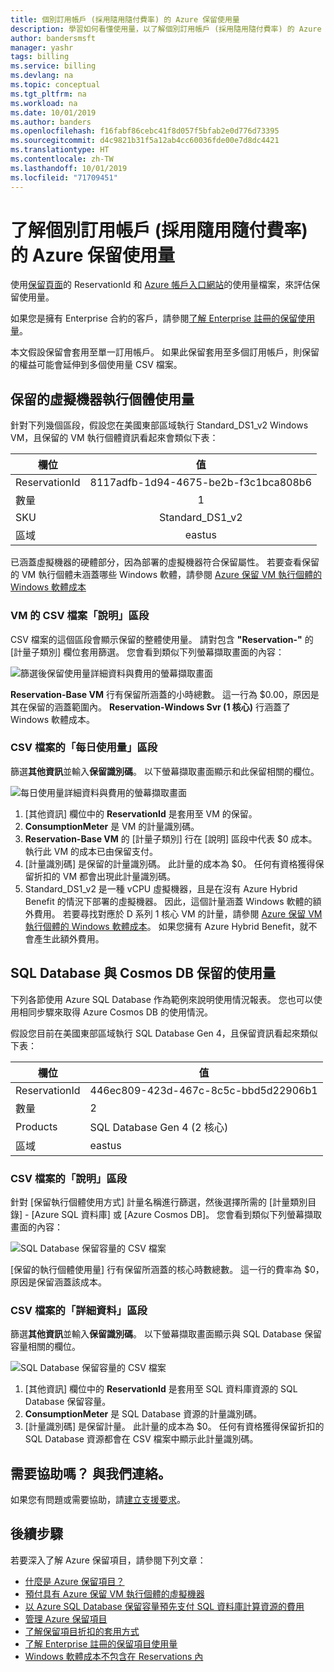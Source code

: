```yaml
---
title: 個別訂用帳戶 (採用隨用隨付費率) 的 Azure 保留使用量
description: 學習如何看懂使用量，以了解個別訂用帳戶 (採用隨用隨付費率) 的 Azure 保留套用情形。
author: bandersmsft
manager: yashr
tags: billing
ms.service: billing
ms.devlang: na
ms.topic: conceptual
ms.tgt_pltfrm: na
ms.workload: na
ms.date: 10/01/2019
ms.author: banders
ms.openlocfilehash: f16fabf86cebc41f8d057f5bfab2e0d776d73395
ms.sourcegitcommit: d4c9821b31f5a12ab4cc60036fde00e7d8dc4421
ms.translationtype: HT
ms.contentlocale: zh-TW
ms.lasthandoff: 10/01/2019
ms.locfileid: "71709451"
---
```

# <a name="understand-azure-reservation-usage-for-your-individual-subscription-with-pay-as-you-go-rates-subscription"></a>了解個別訂用帳戶 (採用隨用隨付費率) 的 Azure 保留使用量

使用[保留頁面](https://portal.azure.com/?microsoft_azure_marketplace_ItemHideKey=Reservations&Microsoft_Azure_Reservations=true#blade/Microsoft_Azure_Reservations/ReservationsBrowseBlade)的 ReservationId 和 [Azure 帳戶入口網站](https://account.azure.com)的使用量檔案，來評估保留使用量。

如果您是擁有 Enterprise 合約的客戶，請參閱[了解 Enterprise 註冊的保留使用量](billing-understand-reserved-instance-usage-ea.md)。

本文假設保留會套用至單一訂用帳戶。 如果此保留套用至多個訂用帳戶，則保留的權益可能會延伸到多個使用量 CSV 檔案。

## <a name="usage-for-reserved-virtual-machine-instances"></a>保留的虛擬機器執行個體使用量

針對下列幾個區段，假設您在美國東部區域執行 Standard_DS1_v2 Windows VM，且保留的 VM 執行個體資訊看起來會類似下表：

| 欄位 | 值 |
|---| :---: |
|ReservationId |8117adfb-1d94-4675-be2b-f3c1bca808b6|
|數量 |1|
|SKU | Standard_DS1_v2|
|區域 | eastus |

已涵蓋虛擬機器的硬體部分，因為部署的虛擬機器符合保留屬性。 若要查看保留的 VM 執行個體未涵蓋哪些 Windows 軟體，請參閱 [Azure 保留 VM 執行個體的 Windows 軟體成本](billing-reserved-instance-windows-software-costs.md)

### <a name="statement-section-of-csv-file-for-vms"></a>VM 的 CSV 檔案「說明」區段

CSV 檔案的這個區段會顯示保留的整體使用量。 請對包含 **"Reservation-"** 的 [計量子類別]  欄位套用篩選。 您會看到類似下列螢幕擷取畫面的內容：

![篩選後保留使用量詳細資料與費用的螢幕擷取畫面](./media/billing-understand-reserved-instance-usage/billing-payg-reserved-instance-csv-statements.png)

**Reservation-Base VM** 行有保留所涵蓋的小時總數。 這一行為 $0.00，原因是其在保留的涵蓋範圍內。 **Reservation-Windows Svr (1 核心)** 行涵蓋了 Windows 軟體成本。

### <a name="daily-usage-section-of-csv-file"></a>CSV 檔案的「每日使用量」區段

篩選**其他資訊**並輸入**保留識別碼**。 以下螢幕擷取畫面顯示和此保留相關的欄位。

![每日使用量詳細資料與費用的螢幕擷取畫面](./media/billing-understand-reserved-instance-usage/billing-payg-reserved-instance-csv-details.png)

1. [其他資訊]  欄位中的 **ReservationId** 是套用至 VM 的保留。
2. **ConsumptionMeter** 是 VM 的計量識別碼。
3. **Reservation-Base VM** 的 [計量子類別]  行在 [說明] 區段中代表 $0 成本。 執行此 VM 的成本已由保留支付。
4. [計量識別碼]  是保留的計量識別碼。 此計量的成本為 $0。 任何有資格獲得保留折扣的 VM 都會出現此計量識別碼。
5. Standard_DS1_v2 是一種 vCPU 虛擬機器，且是在沒有 Azure Hybrid Benefit 的情況下部署的虛擬機器。 因此，這個計量涵蓋 Windows 軟體的額外費用。 若要尋找對應於 D 系列 1 核心 VM 的計量，請參閱 [Azure 保留 VM 執行個體的 Windows 軟體成本](billing-reserved-instance-windows-software-costs.md)。 如果您擁有 Azure Hybrid Benefit，就不會產生此額外費用。

## <a name="usage-for-sql-database--cosmos-db-reservations"></a>SQL Database 與 Cosmos DB 保留的使用量

下列各節使用 Azure SQL Database 作為範例來說明使用情況報表。 您也可以使用相同步驟來取得 Azure Cosmos DB 的使用情況。

假設您目前在美國東部區域執行 SQL Database Gen 4，且保留資訊看起來類似下表：

| 欄位 | 值 |
|---| --- |
|ReservationId |446ec809-423d-467c-8c5c-bbd5d22906b1|
|數量 |2|
|Products| SQL Database Gen 4 (2 核心)|
|區域 | eastus |

### <a name="statement-section-of-csv-file"></a>CSV 檔案的「說明」區段

針對 [保留執行個體使用方式]  計量名稱進行篩選，然後選擇所需的 [計量類別目錄]  - [Azure SQL 資料庫] 或 [Azure Cosmos DB]。 您會看到類似下列螢幕擷取畫面的內容：

![SQL Database 保留容量的 CSV 檔案](./media/billing-understand-reserved-instance-usage/billing-payg-sql-db-reserved-capacity-csv-statements.png)

[保留的執行個體使用量]  行有保留所涵蓋的核心時數總數。 這一行的費率為 $0，原因是保留涵蓋該成本。

### <a name="detail-section-of-csv-file"></a>CSV 檔案的「詳細資料」區段

篩選**其他資訊**並輸入**保留識別碼**。 以下螢幕擷取畫面顯示與 SQL Database 保留容量相關的欄位。

![SQL Database 保留容量的 CSV 檔案](./media/billing-understand-reserved-instance-usage/billing-payg-sql-db-reserved-capacity-csv-details.png)

1. [其他資訊]  欄位中的 **ReservationId** 是套用至 SQL 資料庫資源的 SQL Database 保留容量。
2. **ConsumptionMeter** 是 SQL Database 資源的計量識別碼。
3. [計量識別碼]  是保留計量。 此計量的成本為 $0。 任何有資格獲得保留折扣的 SQL Database 資源都會在 CSV 檔案中顯示此計量識別碼。

## <a name="need-help-contact-us"></a>需要協助嗎？ 與我們連絡。

如果您有問題或需要協助，請[建立支援要求](https://go.microsoft.com/fwlink/?linkid=2083458)。

## <a name="next-steps"></a>後續步驟

若要深入了解 Azure 保留項目，請參閱下列文章：

- [什麼是 Azure 保留項目？](billing-save-compute-costs-reservations.md)
- [預付具有 Azure 保留 VM 執行個體的虛擬機器](../virtual-machines/windows/prepay-reserved-vm-instances.md)
- [以 Azure SQL Database 保留容量預先支付 SQL 資料庫計算資源的費用](../sql-database/sql-database-reserved-capacity.md)
- [管理 Azure 保留項目](billing-manage-reserved-vm-instance.md)
- [了解保留項目折扣的套用方式](billing-understand-vm-reservation-charges.md)
- [了解 Enterprise 註冊的保留項目使用量](billing-understand-reserved-instance-usage-ea.md)
- [Windows 軟體成本不包含在 Reservations 內](billing-reserved-instance-windows-software-costs.md)
